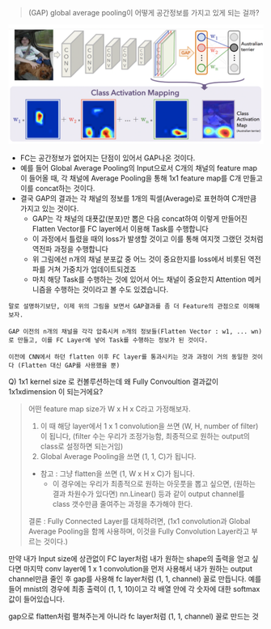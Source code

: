 





> (GAP) global average pooling이 어떻게 공간정보를 가지고 있게 되는 걸까?

<img src="Lecture6_CNN visualization.assets/image-20210312002010388.png" alt="image-20210312002010388" style="zoom: 50%;" />

- FC는 공간정보가 없어지는 단점이 있어서 GAP나온 것이다.
- 예를 들어 Global Average Pooling의 Input으로서 C개의 채널의 feature map이 들어올 때, 각 채널에 Average Pooling을 통해 1x1 feature map를 C개 만들고 이를 concat하는 것이다.
- 결국 GAP의 결과는 각 채널의 정보를 1개의 픽셀(Average)로 표현하여 C개만큼 가지고 있는 것이다.
  - GAP는 각 채널의 대푯값(분포)만 뽑은 다음 concat하여 이렇게 만들어진 Flatten Vector를 FC layer에서 이용해 Task를 수행합니다
  - 이 과정에서 틀렸을 때의 loss가 발생할 것이고 이를 통해 여지껏 그랬던 것처럼 역전파 과정을 수행합니다
  - 위 그림에선 n개의 채널 분포값 중 어느 것이 중요한지를 loss에서 비롯된 역전파를 거쳐 가중치가 업데이트되겠죠
  - 마치 해당 Task를 수행하는 것에 있어서 어느 채널이 중요한지 Attention 메커니즘을 수행하는 것이라고 볼 수도 있겠습니다.



```
말로 설명하기보단, 이제 위의 그림을 보면서 GAP결과를 좀 더 Feature의 관점으로 이해해보자.

GAP 이전의 n개의 채널을 각각 압축시켜 n개의 정보들(Flatten Vector : w1, ... wn)로 만들고, 이를 FC Layer에 넣어 Task를 수행하는 정보가 된 것이다.

이전에 CNN에서 하던 flatten 이후 FC layer를 통과시키는 것과 과정이 거의 동일한 것이다 (Flatten 대신 GAP를 사용했을 뿐)
```







Q) 1x1 kernel size 로 컨볼루션하는데 왜 Fully Convoultion 결과값이 1x1xdimension 이 되는거에요?

> 어떤 feature map size가 W x H x C라고 가정해보자.
> 1. 이 때 해당 layer에서 1 x 1 convolution을 쓰면 (W, H, number of filter)이 됩니다, (filter 수는 우리가 조정가능함, 최종적으로 원하는 output의 class로 설정하면 되는거임)
> 2. Global Average Pooling을 쓰면 (1, 1, C)가 됩니다.
>
> - 참고 : 그냥 flatten을 쓰면 (1, W x H x C)가 됩니다.
>   - 이 경우에는 우리가 최종적으로 원하는 아웃풋을 뽑고 싶으면, (원하는 결과 차원수가 있다면) nn.Linear() 등과 같이 output channel를 class 갯수만큼 줄여주는 과정을 추가해야 한다.
>
> 
>
> 결론 : Fully Connected Layer를 대체하려면, (1x1 convolution과 Global Average Pooling을 함께 사용하며, 이것을 Fully Convolution Layer라고 부르는 것이다.)





만약 내가 Input size에 상관없이 FC layer처럼 내가 원하는 shape의 출력을 얻고 싶다면 마지막 conv layer에 1 x 1 convolution을 먼저 사용해서 내가 원하는 output channel만큼 줄인 후 gap를 사용해 fc layer처럼 (1, 1, channel) 꼴로 만듭니다. 예를들어 mnist의 경우에 최종 출력이 (1, 1, 10)이고 각 배열 안에 각 숫자에 대한 softmax 값이 들어있습니다.

gap으로 flatten처럼 펼쳐주는게 아니라 fc layer처럼 (1, 1, channel) 꼴로 만드는 것